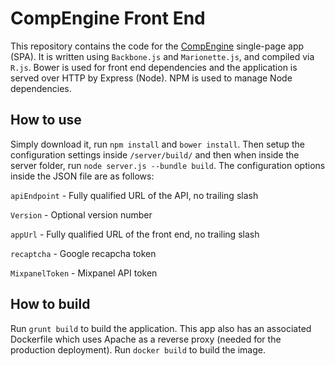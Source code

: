 # CompEngine Front End

This repository contains the code for the [CompEngine](https://www.comp-engine.org/) single-page app (SPA).
It is written using `Backbone.js` and `Marionette.js`, and compiled via `R.js`. Bower is used for front end dependencies and the application is served over HTTP by Express (Node). NPM is used to manage Node dependencies.

## How to use
Simply download it, run `npm install` and `bower install`.
Then setup the configuration settings inside `/server/build/` and then when inside the server folder, run `node server.js --bundle build`. The configuration options inside the JSON file are as follows:

``apiEndpoint`` - Fully qualified URL of the API, no trailing slash

``Version`` - Optional version number

``appUrl`` - Fully qualified URL of the front end, no trailing slash

``recaptcha`` - Google recapcha token

``MixpanelToken`` - Mixpanel API token

## How to build
Run `grunt build` to build the application.
This app also has an associated Dockerfile which uses Apache as a reverse proxy (needed for the production deployment). Run `docker build` to build the image.
